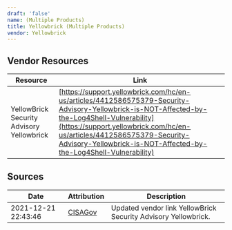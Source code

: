 ```yaml
---
draft: 'false'
name: (Multiple Products)
title: Yellowbrick (Multiple Products)
vendor: Yellowbrick
---
```


## Vendor Resources
| Resource | Link |
| --- | --- |
| YellowBrick Security Advisory Yellowbrick | [https://support.yellowbrick.com/hc/en-us/articles/4412586575379-Security-Advisory-Yellowbrick-is-NOT-Affected-by-the-Log4Shell-Vulnerability](https://support.yellowbrick.com/hc/en-us/articles/4412586575379-Security-Advisory-Yellowbrick-is-NOT-Affected-by-the-Log4Shell-Vulnerability) |



## Sources
| Date | Attribution | Description |
| --- | --- | --- |
| 2021-12-21 22:43:46 | [CISAGov](https://raw.githubusercontent.com/cisagov/log4j-affected-db/develop/README.md) | Updated vendor link YellowBrick Security Advisory Yellowbrick.  |
